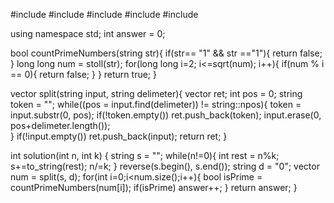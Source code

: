 #include <string>
#include <vector>
#include <string>
#include <algorithm>
#include <cmath>

using namespace std;
int answer = 0;

bool countPrimeNumbers(string str){
if(str== "1" && str =="1"){
return false;
}
long long num = stoll(str);
for(long long i=2; i<=sqrt(num); i++){
if(num % i == 0){
return false;
}
}
return true;
}

vector<string> split(string input, string delimeter){
vector<string> ret;
int pos = 0;
string token = "";
while((pos = input.find(delimeter)) != string::npos){
token = input.substr(0, pos);
if(!token.empty())
ret.push_back(token);
input.erase(0, pos+delimeter.length());  
 }
if(!input.empty())
ret.push_back(input);
return ret;
}

int solution(int n, int k) {
string s = "";
while(n!=0){
int rest = n%k;
s+=to_string(rest);
n/=k;
}
reverse(s.begin(), s.end());
string d = "0";
vector<string> num = split(s, d);
for(int i=0;i<num.size();i++){
bool isPrime = countPrimeNumbers(num[i]);
if(isPrime)
answer++;
}
return answer;
}
